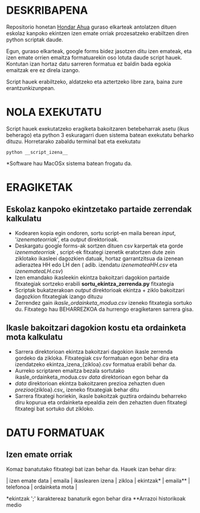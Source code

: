 DESKRIBAPENA
============

Repositorio honetan [Hondar Ahua](http://hondarahua.eus) guraso elkarteak antolatzen dituen eskolaz kanpoko ekintzen izen emate orriak prozesatzeko erabiltzen diren python scriptak daude. 

Egun, guraso elkarteak, google forms bidez jasotzen ditu izen emateak, eta izen emate orrien emaitza formatuarekin oso lotuta daude script hauek. Kontutan izan hortaz datu sarreren formatua ez baldin bada egokia emaitzak ere ez direla izango.

Script hauek erabiltzeko, aldatzeko eta aztertzeko libre zara, baina zure erantzunkizunpean. 

NOLA EXEKUTATU
==============

Script hauek exekutatzeko eragiketa bakoitzaren betebeharrak asetu (ikus beherago) eta python 3 eskuragarri duen sistema batean exekutatu beharko dituzu. Horretarako zabaldu terminal bat eta exekutatu 
```
python __script_izena__
````

*Software hau MacOSx sistema batean frogatu da.

ERAGIKETAK
==========

Eskolaz kanpoko ekintzetako partaide zerrendak kalkulatu
--------------------------------------------------------

- Kodearen kopia egin ondoren, sortu script-en maila berean _input_, '_izenemateorriak_', eta _output_ direktorioak. 
- Deskargatu google forms-ak sortzen dituen csv karpertak eta gorde _izenemateorriak_ , script-ek fitxategi izenetik eratortzen dute zein ziklotako ikasleei dagozkien datuak, hortaz garrantzitsua da izenean adieraztea HH edo LH den ( adib. izendatu _izenemateaHH.csv_ eta _izenemateaLH.csv_)
- Izen emandako ikasleekin ekintza bakoitzari dagokion partaide fitxategiak sortzeko erabili __sortu_ekintza_zerrenda.py__ fitxategia
- Scriptak bukatzerakoan _output_ direktorioak ekintza + ziklo bakoitzari dagozkion fitxategiak izango dituzu
- Zerrendez gain _ikasle_ordainketa_modua.csv_ izeneko fitxategia sortuko du. Fitxatego hau BEHARREZKOA da hurrengo eragiketaren sarrera gisa.

Ikasle bakoitzari dagokion kostu eta ordainketa mota kalkulatu
--------------------------------------------------------------

- Sarrera direktorioan ekintza bakoitzari dagokion ikasle zerrenda gordeko da zikloka. Fitxategiak csv formatuan egon behar dira eta izendatzeko ekintza_izena_{zikloa}.csv formatua erabili behar da.
- Aurreko scriptaren emaitza bezala sortutako ikasle_ordainketa_modua.csv  _data_ direktorioan egon behar da
- _data_ direktorioan ekintza bakoitzaren prezioa zehazten duen _prezioa_{zikloa}.csv_ izeneko fitxategiak behar ditu
- Sarrera fitxategi horiekin, ikasle bakoitzak guztira ordaindu beharreko diru kopurua eta ordainketa epealdia zein den zehazten duen fitxategi fitxategi bat sortuko dut zikloko.


DATU FORMATUAK
==============

Izen emate orriak
-----------------

Komaz banatutako fitxategi bat izan behar da. Hauek izan behar dira:

| izen emate data | emaila | ikaslearen izena | zikloa | ekintzak* | emaila** | telefonoa | ordainketa mota |

*ekintzak ';' karaktereaz banaturik egon behar dira
**Arrazoi historikoak medio


